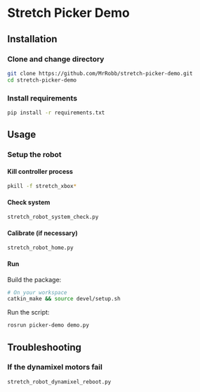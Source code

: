 
# Stretch Picker Demo

## Installation

### Clone and change directory

```bash
git clone https://github.com/MrRobb/stretch-picker-demo.git
cd stretch-picker-demo
```

### Install requirements

```bash
pip install -r requirements.txt
```

## Usage

### Setup the robot

#### Kill controller process

```bash
pkill -f stretch_xbox*
```

#### Check system

```bash
stretch_robot_system_check.py
```

#### Calibrate (if necessary)

```bash
stretch_robot_home.py
```

#### Run

Build the package:

```bash
# On your workspace
catkin_make && source devel/setup.sh
```

Run the script:

```bash
rosrun picker-demo demo.py
```

## Troubleshooting

### If the dynamixel motors fail

```bash
stretch_robot_dynamixel_reboot.py
```